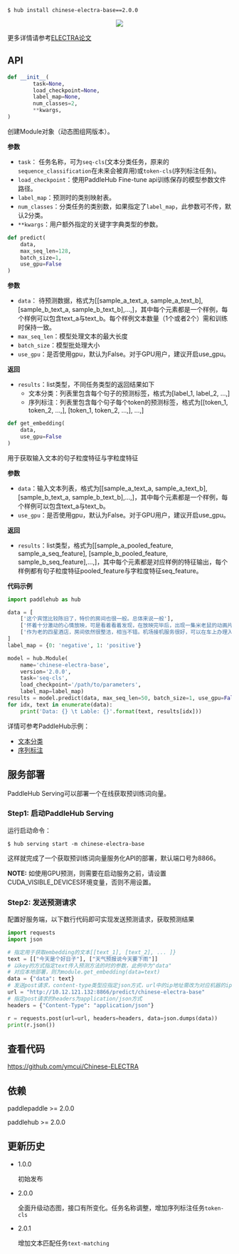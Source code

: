 ```shell
$ hub install chinese-electra-base==2.0.0
```

<p align="center">
<img src="http://bj.bcebos.com/ibox-thumbnail98/1a5578bfbe1ad629035f7ad1eb3d0bce?authorization=bce-auth-v1%2Ffbe74140929444858491fbf2b6bc0935%2F2020-03-31T06%3A45%3A51Z%2F1800%2F%2F02b8749292f8ba1c606410d0e4e5dbabdf1d367d80da395887775d36424ac13e"  hspace='10'/> <br />
</p>

更多详情请参考[ELECTRA论文](https://openreview.net/pdf?id=r1xMH1BtvB)

## API
```python
def __init__(
        task=None,
        load_checkpoint=None,
        label_map=None,
        num_classes=2,
        **kwargs,
)
```

创建Module对象（动态图组网版本）。

**参数**

* `task`： 任务名称，可为`seq-cls`(文本分类任务，原来的`sequence_classification`在未来会被弃用)或`token-cls`(序列标注任务)。
* `load_checkpoint`：使用PaddleHub Fine-tune api训练保存的模型参数文件路径。
* `label_map`：预测时的类别映射表。
* `num_classes`：分类任务的类别数，如果指定了`label_map`，此参数可不传，默认2分类。
* `**kwargs`：用户额外指定的关键字字典类型的参数。

```python
def predict(
    data,
    max_seq_len=128,
    batch_size=1,
    use_gpu=False
)
```

**参数**

* `data`： 待预测数据，格式为\[\[sample\_a\_text\_a, sample\_a\_text\_b\], \[sample\_b\_text\_a, sample\_b\_text\_b\],…,\]，其中每个元素都是一个样例，每个样例可以包含text\_a与text\_b。每个样例文本数量（1个或者2个）需和训练时保持一致。
* `max_seq_len`：模型处理文本的最大长度
* `batch_size`：模型批处理大小
* `use_gpu`：是否使用gpu，默认为False。对于GPU用户，建议开启use_gpu。

**返回**

* `results`：list类型，不同任务类型的返回结果如下
  * 文本分类：列表里包含每个句子的预测标签，格式为\[label\_1, label\_2, …,\]
  * 序列标注：列表里包含每个句子每个token的预测标签，格式为\[\[token\_1, token\_2, …,\], \[token\_1, token\_2, …,\], …,\]

```python
def get_embedding(
    data,
    use_gpu=False
)
```

用于获取输入文本的句子粒度特征与字粒度特征

**参数**

* `data`：输入文本列表，格式为\[\[sample\_a\_text\_a, sample\_a\_text\_b\], \[sample\_b\_text\_a, sample\_b\_text\_b\],…,\]，其中每个元素都是一个样例，每个样例可以包含text\_a与text\_b。
* `use_gpu`：是否使用gpu，默认为False。对于GPU用户，建议开启use_gpu。

**返回**

* `results`：list类型，格式为\[\[sample\_a\_pooled\_feature, sample\_a\_seq\_feature\], \[sample\_b\_pooled\_feature, sample\_b\_seq\_feature\],…,\]，其中每个元素都是对应样例的特征输出，每个样例都有句子粒度特征pooled\_feature与字粒度特征seq\_feature。


**代码示例**

```python
import paddlehub as hub

data = [
    ['这个宾馆比较陈旧了，特价的房间也很一般。总体来说一般'],
    ['怀着十分激动的心情放映，可是看着看着发现，在放映完毕后，出现一集米老鼠的动画片'],
    ['作为老的四星酒店，房间依然很整洁，相当不错。机场接机服务很好，可以在车上办理入住手续，节省时间。'],
]
label_map = {0: 'negative', 1: 'positive'}

model = hub.Module(
    name='chinese-electra-base',
    version='2.0.0',
    task='seq-cls',
    load_checkpoint='/path/to/parameters',
    label_map=label_map)
results = model.predict(data, max_seq_len=50, batch_size=1, use_gpu=False)
for idx, text in enumerate(data):
    print('Data: {} \t Lable: {}'.format(text, results[idx]))
```

详情可参考PaddleHub示例：
- [文本分类](https://github.com/PaddlePaddle/PaddleHub/tree/release/v2.0.0-beta/demo/text_classification)
- [序列标注](https://github.com/PaddlePaddle/PaddleHub/tree/release/v2.0.0-beta/demo/sequence_labeling)

## 服务部署

PaddleHub Serving可以部署一个在线获取预训练词向量。

### Step1: 启动PaddleHub Serving

运行启动命令：

```shell
$ hub serving start -m chinese-electra-base
```

这样就完成了一个获取预训练词向量服务化API的部署，默认端口号为8866。

**NOTE:** 如使用GPU预测，则需要在启动服务之前，请设置CUDA_VISIBLE_DEVICES环境变量，否则不用设置。

### Step2: 发送预测请求

配置好服务端，以下数行代码即可实现发送预测请求，获取预测结果

```python
import requests
import json

# 指定用于获取embedding的文本[[text_1], [text_2], ... ]}
text = [["今天是个好日子"], ["天气预报说今天要下雨"]]
# 以key的方式指定text传入预测方法的时的参数，此例中为"data"
# 对应本地部署，则为module.get_embedding(data=text)
data = {"data": text}
# 发送post请求，content-type类型应指定json方式，url中的ip地址需改为对应机器的ip
url = "http://10.12.121.132:8866/predict/chinese-electra-base"
# 指定post请求的headers为application/json方式
headers = {"Content-Type": "application/json"}

r = requests.post(url=url, headers=headers, data=json.dumps(data))
print(r.json())
```

##   查看代码

https://github.com/ymcui/Chinese-ELECTRA


## 依赖

paddlepaddle >= 2.0.0

paddlehub >= 2.0.0

## 更新历史

* 1.0.0

  初始发布

* 2.0.0

  全面升级动态图，接口有所变化。任务名称调整，增加序列标注任务`token-cls`

* 2.0.1

  增加文本匹配任务`text-matching`
